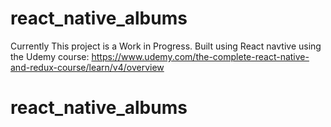 # react_native_albums

Currently This project is a Work in Progress. Built using React navtive using the Udemy course: 
https://www.udemy.com/the-complete-react-native-and-redux-course/learn/v4/overview
# react_native_albums
